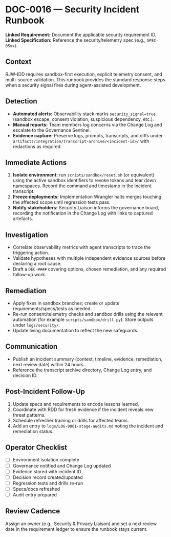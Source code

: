 # DOC-0016 — Security Incident Runbook

**Linked Requirement:** Document the applicable security requirement ID.  
**Linked Specification:** Reference the security/telemetry spec (e.g., `SPEC-05xx`).

## Context
RJW-IDD requires sandbox-first execution, explicit telemetry consent, and multi-source validation. This runbook provides the standard response steps when a security signal fires during agent-assisted development.

## Detection
- **Automated alerts:** Observability stack marks `security_signal=true` (sandbox escape, consent violation, suspicious dependency, etc.).
- **Manual reports:** Team members log concerns via the Change Log and escalate to the Governance Sentinel.
- **Evidence capture:** Preserve logs, prompts, transcripts, and diffs under `artifacts/integration/transcript-archive/<incident-id>/` with redactions as required.

## Immediate Actions
1. **Isolate environment:** run `scripts/sandbox/reset.sh` (or equivalent) using the active sandbox identifiers to revoke tokens and tear down namespaces. Record the command and timestamp in the incident transcript.
2. **Freeze deployments:** Implementation Wrangler halts merges touching the affected scope until regression tests pass.
3. **Notify stakeholders:** Security Liaison informs the governance board, recording the notification in the Change Log with links to captured artefacts.

## Investigation
- Correlate observability metrics with agent transcripts to trace the triggering action.
- Validate hypotheses with multiple independent evidence sources before declaring a root cause.
- Draft a `DEC-####` covering options, chosen remediation, and any required follow-up work.

## Remediation
- Apply fixes in sandbox branches; create or update requirements/specs/tests as needed.
- Re-run consent/telemetry checks and sandbox drills using the relevant automation (for example `scripts/sandbox/drill.py`). Store outputs under `logs/security/`.
- Update living documentation to reflect the new safeguards.

## Communication
- Publish an incident summary (context, timeline, evidence, remediation, next review date) within 24 hours.
- Reference the transcript archive directory, Change Log entry, and decision ID.

## Post-Incident Follow-Up
1. Update specs and requirements to encode lessons learned.
2. Coordinate with RDD for fresh evidence if the incident reveals new threat patterns.
3. Schedule refresher training or drills for affected teams.
4. Add an entry to `logs/LOG-0001-stage-audits.md` noting the incident and remediation status.

## Operator Checklist
- [ ] Environment isolation complete
- [ ] Governance notified and Change Log updated
- [ ] Evidence stored with incident ID
- [ ] Decision record created/updated
- [ ] Regression tests and drills re-run
- [ ] Specs/docs refreshed
- [ ] Audit entry prepared

## Review Cadence
Assign an owner (e.g., Security & Privacy Liaison) and set a next review date in the requirement ledger to ensure the runbook stays current.
